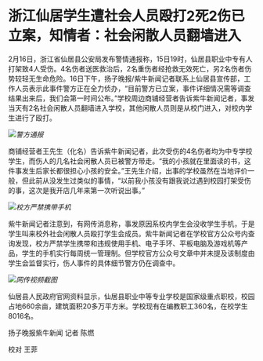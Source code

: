 # 浙江仙居学生遭社会人员殴打2死2伤已立案，知情者：社会闲散人员翻墙进入

2月16日，浙江省仙居县公安局发布警情通报称，15日19时，仙居县职业中专有人打架致4人受伤。4名伤者送医救治后，2名重伤者经抢救无效死亡，另2名伤者伤势较轻无生命危险。16日下午，扬子晚报/紫牛新闻记者联系上仙居县宣传部，工作人员表示此事件警方正在全力侦办，“目前警方已立案，事件详细情况需等调查结果出来后，我们会第一时间公布。”学校周边商铺经营者告诉紫牛新闻记者，事发当天有2名社会闲散人员翻墙进入学校，其他闲散人员则是从校门进入，对校内学生进行了殴打。

![](https://inews.gtimg.com/om_bt/OK16-ES9ODFqyXAxsdSTifj-ks9FniuMY0mrs7NoP-rigAA/1000)_警方通报_

商铺经营者王先生（化名）告诉紫牛新闻记者，此次受伤的4名伤者均为中专学校学生，而伤人的几名社会闲散人员已被警方带走。“我的小孩就在里面读的书，这件事发生后家长都很担心小孩的安全。”王先生介绍，出事的学校虽然在当地评价一般，但此前从没发生过类似的事情，“以前我小孩没有跟我说过遇到校园打架受伤的事，这次是我开店几年来第一次听说出事。”

![](https://inews.gtimg.com/om_bt/O6wEWfBD-mUtaJzZAj6oV6hlXt82xP3fhMaqrs94dx48cAA/1000)_校方严禁携带手机_

紫牛新闻记者注意到，有网传消息称，事发原因系校内学生会没收学生手机，于是学生叫来校外社会闲散人员殴打学生会成员。紫牛新闻记者在学校官方公众号内查询发现，校方严禁学生携带和违规使用手机、电子手环、平板电脑及游戏机等产品，学生的手机实行每周统一管理制。但学校官方公众号文章中并未提及该制度由学生会监督实行，伤人事件的具体细节警方仍在调查中。

![](https://inews.gtimg.com/om_bt/O4XsKv-Zd4OKxuI6q83oOrp83gGC0IciNhyHwBSzQFAj8AA/1000)_网传视频截图_

仙居县人民政府官网资料显示，仙居县职业中等专业学校是国家级重点职校，校园占地660余亩，建筑面积20多万平方米。学校现有在编教职工360名，在校学生8016名。

扬子晚报紫牛新闻 记者 陈燃

校对 王菲

